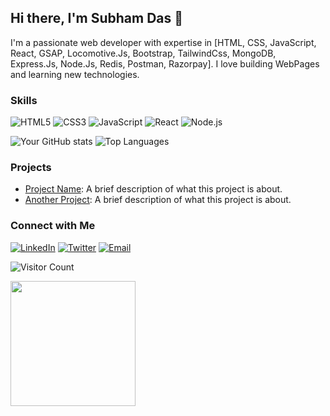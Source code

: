 ## Hi there, I'm Subham Das 👋
I'm a passionate web developer with expertise in [HTML, CSS, JavaScript, React, GSAP, Locomotive.Js, Bootstrap, TailwindCss, MongoDB, Express.Js, Node.Js, Redis, Postman, Razorpay]. I love building WebPages and learning new technologies.

### Skills
![HTML5](https://img.shields.io/badge/-HTML5-E34F26?style=flat&logo=html5&logoColor=white)
![CSS3](https://img.shields.io/badge/-CSS3-1572B6?style=flat&logo=css3&logoColor=white)
![JavaScript](https://img.shields.io/badge/-JavaScript-F7DF1E?style=flat&logo=javascript&logoColor=black)
![React](https://img.shields.io/badge/-React-61DAFB?style=flat&logo=react&logoColor=black)
![Node.js](https://img.shields.io/badge/-Node.js-339933?style=flat&logo=node.js&logoColor=white)

![Your GitHub stats](https://github-readme-stats.vercel.app/api?username=yourusername&show_icons=true&theme=radical)
![Top Languages](https://github-readme-stats.vercel.app/api/top-langs/?username=yourusername&layout=compact&theme=radical)

### Projects
- [Project Name](https://github.com/yourusername/project-name): A brief description of what this project is about.
- [Another Project](https://github.com/yourusername/another-project): A brief description of what this project is about.


### Connect with Me
[![LinkedIn](https://img.shields.io/badge/LinkedIn-blue?style=flat&logo=linkedin&logoColor=white)](https://www.linkedin.com/in/yourprofile)
[![Twitter](https://img.shields.io/badge/Twitter-blue?style=flat&logo=twitter&logoColor=white)](https://twitter.com/yourprofile)
[![Email](https://img.shields.io/badge/Email-red?style=flat&logo=gmail&logoColor=white)](mailto:your.email@example.com)


![Visitor Count](https://komarev.com/ghpvc/?username=yourusername&color=blue)

<img src="https://media.giphy.com/media/YOUR-GIPHY-ID/giphy.gif" width="200">












<!---
subham007-coder/subham007-coder is a ✨ special ✨ repository because its `README.md` (this file) appears on your GitHub profile.
You can click the Preview link to take a look at your changes.
--->
